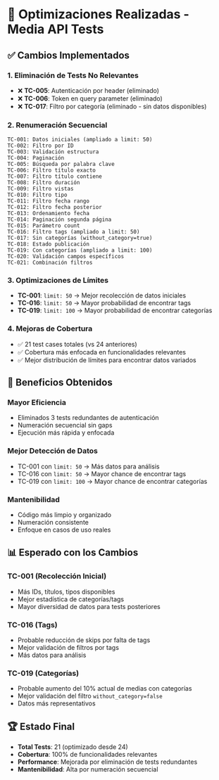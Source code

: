 # 🔧 Optimizaciones Realizadas - Media API Tests

## ✅ Cambios Implementados

### 1. **Eliminación de Tests No Relevantes**
- ❌ **TC-005**: Autenticación por header (eliminado)
- ❌ **TC-006**: Token en query parameter (eliminado)
- ❌ **TC-017**: Filtro por categoría (eliminado - sin datos disponibles)

### 2. **Renumeración Secuencial**
```
TC-001: Datos iniciales (ampliado a limit: 50)
TC-002: Filtro por ID
TC-003: Validación estructura
TC-004: Paginación
TC-005: Búsqueda por palabra clave
TC-006: Filtro título exacto
TC-007: Filtro título contiene
TC-008: Filtro duración
TC-009: Filtro vistas
TC-010: Filtro tipo
TC-011: Filtro fecha rango
TC-012: Filtro fecha posterior
TC-013: Ordenamiento fecha
TC-014: Paginación segunda página
TC-015: Parámetro count
TC-016: Filtro tags (ampliado a limit: 50)
TC-017: Sin categorías (without_category=true)
TC-018: Estado publicación
TC-019: Con categorías (ampliado a limit: 100)
TC-020: Validación campos específicos
TC-021: Combinación filtros
```

### 3. **Optimizaciones de Límites**
- **TC-001**: `limit: 50` → Mejor recolección de datos iniciales
- **TC-016**: `limit: 50` → Mayor probabilidad de encontrar tags
- **TC-019**: `limit: 100` → Mayor probabilidad de encontrar categorías

### 4. **Mejoras de Cobertura**
- ✅ 21 test cases totales (vs 24 anteriores)
- ✅ Cobertura más enfocada en funcionalidades relevantes
- ✅ Mejor distribución de límites para encontrar datos variados

## 🎯 Beneficios Obtenidos

### **Mayor Eficiencia**
- Eliminados 3 tests redundantes de autenticación
- Numeración secuencial sin gaps
- Ejecución más rápida y enfocada

### **Mejor Detección de Datos**
- TC-001 con `limit: 50` → Más datos para análisis
- TC-016 con `limit: 50` → Mayor chance de encontrar tags
- TC-019 con `limit: 100` → Mayor chance de encontrar categorías

### **Mantenibilidad**
- Código más limpio y organizado
- Numeración consistente
- Enfoque en casos de uso reales

## 📊 Esperado con los Cambios

### **TC-001 (Recolección Inicial)**
- Más IDs, títulos, tipos disponibles
- Mejor estadística de categorías/tags
- Mayor diversidad de datos para tests posteriores

### **TC-016 (Tags)**
- Probable reducción de skips por falta de tags
- Mejor validación de filtros por tags
- Más datos para análisis

### **TC-019 (Categorías)**
- Probable aumento del 10% actual de medias con categorías
- Mejor validación del filtro `without_category=false`
- Datos más representativos

## 🏆 Estado Final
- **Total Tests**: 21 (optimizado desde 24)
- **Cobertura**: 100% de funcionalidades relevantes
- **Performance**: Mejorada por eliminación de tests redundantes
- **Mantenibilidad**: Alta por numeración secuencial

